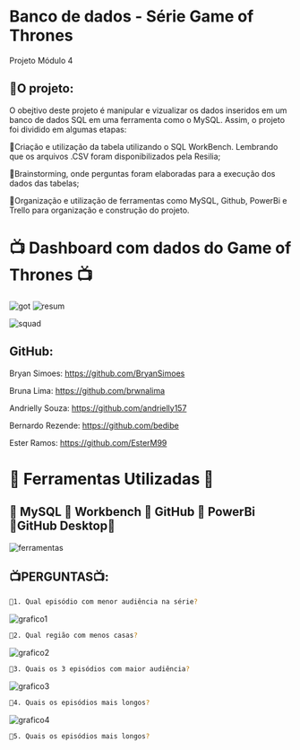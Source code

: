 
# Banco de dados - Série Game of Thrones
 Projeto Módulo 4

## 📜O projeto:

O obejtivo deste projeto é manipular e vizualizar os dados inseridos em um banco de dados SQL em uma ferramenta como o MySQL. Assim, o projeto foi dividido em algumas etapas:

🔹Criação e utilização da tabela utilizando o SQL WorkBench. Lembrando que os arquivos .CSV foram disponibilizados pela Resilia;

🔹Brainstorming, onde perguntas foram elaboradas para a execução dos dados das tabelas;

🔹Organização e utilização de ferramentas como MySQL, Github, PowerBi e Trello para organização e construção do projeto.

# 📺 Dashboard com dados do Game of Thrones 📺
![got](https://user-images.githubusercontent.com/112557800/212575131-60f9a73b-fe0e-4546-967f-7fe5d9721b02.png)
![resum](https://user-images.githubusercontent.com/112557800/212575332-888419bb-bf6f-479b-8dd8-88c65edf279e.png)

![squad](https://user-images.githubusercontent.com/112557800/212576525-afad9989-d077-4254-9acf-c0ba6eb4ae93.jpg)

## GitHub:

 Bryan Simoes: https://github.com/BryanSimoes
 
 Bruna Lima: https://github.com/brwnalima
 
 Andrielly Souza: https://github.com/andrielly157
 
 Bernardo Rezende: https://github.com/bedibe
 
 Ester Ramos: https://github.com/EsterM99
 
 # 📜 Ferramentas Utilizadas 📜
 ## 🔹 MySQL 🔹 Workbench 🔹 GitHub 🔹 PowerBi 🔹GitHub Desktop🔹
 
![ferramentas](https://user-images.githubusercontent.com/112878619/212577251-ef8a6436-37fd-41c7-8156-03ddc0d28039.png)

## 📺PERGUNTAS📺:

```sh
🔹1. Qual episódio com menor audiência na série?
```
![grafico1](https://user-images.githubusercontent.com/112878619/212578410-0daa486a-ef3e-475c-a556-02e1918dfcd7.jpg)

```sh
🔹2. Qual região com menos casas?
```
![grafico2](https://user-images.githubusercontent.com/112878619/212578464-77b65774-b747-45f5-8f68-735419ec4698.jpg)

```sh
🔹3. Quais os 3 episódios com maior audiência?
```
![grafico3](https://user-images.githubusercontent.com/112878619/212578554-3c77f752-32af-4029-b9ba-e5b5e4f9347f.jpg)
```sh
🔹4. Quais os episódios mais longos?
```
![grafico4](https://user-images.githubusercontent.com/112878619/212578621-a002e163-b862-42ba-b47d-9db92dae6f14.jpg)

```sh
🔹5. Quais os episódios mais longos?
```


